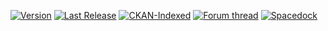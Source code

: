 [![Version](https://img.shields.io/github/release/yalov/UtilityWeight.svg?label=Version&colorB=4CC61E)](https://github.com/yalov/UtilityWeight/releases)
[![Last Release](https://img.shields.io/github/release-date/yalov/UtilityWeight.svg?label=Last%20Release&colorB=99C611)](https://github.com/yalov/UtilityWeight/releases)
[![CKAN-Indexed](https://img.shields.io/badge/CKAN-Indexed-yellowgreen.svg)](https://github.com/KSP-CKAN/CKAN)
[![Forum thread](https://img.shields.io/badge/Link-Forum%20thread-blue.svg)](https://forum.kerbalspaceprogram.com/index.php?/topic/189536-*)
[![Spacedock](https://img.shields.io/badge/Link-Spacedock-blue.svg)](https://spacedock.info/mod/2265)
